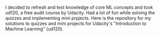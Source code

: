 I decided to refresh and test knowledge of core ML concepts and took ud120, a free audit course by Udacity. Had a lot of fun while solving the quizzes and implementing mini prpjects. Here is the repository for my solutions to quizzes and mini projects for Udacity's "Introduction to Machine Learning" (ud120).

